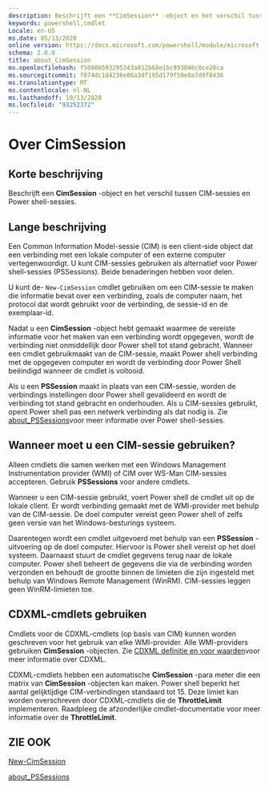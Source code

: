 ```yaml
---
description: Beschrijft een **CimSession** -object en het verschil tussen CIM-sessies en Power shell-sessies.
keywords: powershell,cmdlet
Locale: en-US
ms.date: 05/13/2020
online version: https://docs.microsoft.com/powershell/module/microsoft.powershell.core/about/about_cimsession?view=powershell-6&WT.mc_id=ps-gethelp
schema: 2.0.0
title: about_CimSession
ms.openlocfilehash: f5080b593295343a812b68e1bc993048c0ce28ca
ms.sourcegitcommit: f874dc1d4236e06a3df195d179f59e0a7d9f8436
ms.translationtype: MT
ms.contentlocale: nl-NL
ms.lasthandoff: 10/13/2020
ms.locfileid: "93252372"
---
```

# <a name="about-cimsession"></a>Over CimSession

## <a name="short-description"></a>Korte beschrijving
Beschrijft een **CimSession** -object en het verschil tussen CIM-sessies en Power shell-sessies.

## <a name="long-description"></a>Lange beschrijving

Een Common Information Model-sessie (CIM) is een client-side object dat een verbinding met een lokale computer of een externe computer vertegenwoordigt. U kunt CIM-sessies gebruiken als alternatief voor Power shell-sessies (PSSessions). Beide benaderingen hebben voor delen.

U kunt de- `New-CimSession` cmdlet gebruiken om een CIM-sessie te maken die informatie bevat over een verbinding, zoals de computer naam, het protocol dat wordt gebruikt voor de verbinding, de sessie-id en de exemplaar-id.

Nadat u een **CimSession** -object hebt gemaakt waarmee de vereiste informatie voor het maken van een verbinding wordt opgegeven, wordt de verbinding niet onmiddellijk door Power shell tot stand gebracht. Wanneer een cmdlet gebruikmaakt van de CIM-sessie, maakt Power shell verbinding met de opgegeven computer en wordt de verbinding door Power Shell beëindigd wanneer de cmdlet is voltooid.

Als u een **PSSession** maakt in plaats van een CIM-sessie, worden de verbindings instellingen door Power shell gevalideerd en wordt de verbinding tot stand gebracht en onderhouden. Als u CIM-sessies gebruikt, opent Power shell pas een netwerk verbinding als dat nodig is. Zie [about_PSSessions](about_PSSessions.md)voor meer informatie over Power shell-sessies.

## <a name="when-to-use-a-cim-session"></a>Wanneer moet u een CIM-sessie gebruiken?

Alleen cmdlets die samen werken met een Windows Management Instrumentation provider (WMI) of CIM over WS-Man CIM-sessies accepteren. Gebruik **PSSessions** voor andere cmdlets.

Wanneer u een CIM-sessie gebruikt, voert Power shell de cmdlet uit op de lokale client. Er wordt verbinding gemaakt met de WMI-provider met behulp van de CIM-sessie. De doel computer vereist geen Power shell of zelfs geen versie van het Windows-besturings systeem.

Daarentegen wordt een cmdlet uitgevoerd met behulp van een **PSSession** -uitvoering op de doel computer.
Hiervoor is Power shell vereist op het doel systeem. Daarnaast stuurt de cmdlet gegevens terug naar de lokale computer. Power shell beheert de gegevens die via de verbinding worden verzonden en behoudt de grootte binnen de limieten die zijn ingesteld met behulp van Windows Remote Management (WinRM). CIM-sessies leggen geen WinRM-limieten toe.

## <a name="using-cdxml-cmdlets"></a>CDXML-cmdlets gebruiken

Cmdlets voor de CDXML-cmdlets (op basis van CIM) kunnen worden geschreven voor het gebruik van elke WMI-provider. Alle WMI-providers gebruiken **CimSession** -objecten. Zie [CDXML definitie en voor waarden](/previous-versions/windows/desktop/wmi_v2/cdxml-overview)voor meer informatie over CDXML.

CDXML-cmdlets hebben een automatische **CimSession** -para meter die een matrix van **CimSession** -objecten kan maken. Power shell beperkt het aantal gelijktijdige CIM-verbindingen standaard tot 15. Deze limiet kan worden overschreven door CDXML-cmdlets die de **ThrottleLimit** implementeren. Raadpleeg de afzonderlijke cmdlet-documentatie voor meer informatie over de **ThrottleLimit**.

## <a name="see-also"></a>ZIE OOK

[New-CimSession](xref:CimCmdlets.New-CimSession)

[about_PSSessions](about_PSSessions.md)
